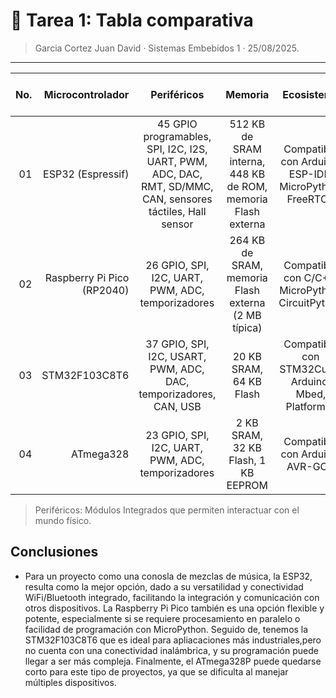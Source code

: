 # 🤖 Tarea 1: Tabla comparativa
> Garcia Cortez Juan David ·  Sistemas Embebidos 1  ·  25/08/2025.

---


No.| Microcontrolador | Periféricos | Memoria     |Ecosistema |Costos   |Arquitectura|Velocidad de Trabajo|
--:|-----------------:|:-----------:|:-----------:|:---------:|:-------:|:----------:|:------------------:|
01 | ESP32 (Espressif) |45 GPIO programables, SPI, I2C, I2S, UART, PWM, ADC, DAC, RMT, SD/MMC, CAN, sensores táctiles, Hall sensor|512 KB de SRAM interna, 448 KB de ROM, memoria Flash externa|Compatible con Arduino, ESP-IDF, MicroPython, FreeRTOS|$120 - $200 MXN|Xtensa LX6 (32 bits, dual core)|Hasta 240 MHz|
02 | Raspberry Pi Pico (RP2040) |26 GPIO, SPI, I2C, UART, PWM, ADC, temporizadores|264 KB de SRAM, memoria Flash externa (2 MB típica)|Compatible con C/C++, MicroPython, CircuitPython|$100 - $150 MXN|ARM Cortex-M0+ (32 bits, dual core)|Hasta 133 MHz|
03 | STM32F103C8T6  |37 GPIO, SPI, I2C, USART, PWM, ADC, DAC, temporizadores, CAN, USB|20 KB SRAM, 64 KB Flash|Compatible con STM32Cube, Arduino, Mbed, PlatformIO|$60 - $120 MXN|ARM Cortex-M3 (32 bits, single core)|Hasta 72 MHz|
04 | ATmega328 |23 GPIO, SPI, I2C, UART, PWM, ADC, temporizadores|2 KB SRAM, 32 KB Flash, 1 KB EEPROM|Compatible con Arduino, AVR-GCC|$50 - $90 MXN|AVR (8 bits, single core)|Hasta 20 MHz|


> Periféricos: Módulos Integrados que permiten interactuar con el mundo físico.

## Conclusiones
*   Para un proyecto como una conosla de mezclas de música, la ESP32, resulta como la mejor opción, dado a su versatilidad y conectividad WiFi/Bluetooth integrado, facilitando la integración y comunicación con otros dispositivos. La Raspberry Pi Pico también es una opción flexible y potente, especialmente si se requiere procesamiento en paralelo o facilidad de programación con MicroPython. Seguido de, tenemos la STM32F103C8T6 que es ideal para apliacaciones más industriales,pero no cuenta con una conectividad inalámbrica, y su programación puede llegar a ser más compleja. Finalmente, el ATmega328P puede quedarse corto para este tipo de proyectos, ya que se dificulta al manejar múltiples dispositivos.